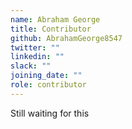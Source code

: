 ```yaml
---
name: Abraham George
title: Contributor
github: AbrahamGeorge8547
twitter: ""
linkedin: ""
slack: ""
joining_date: ""
role: contributor
---
```


Still waiting for this
